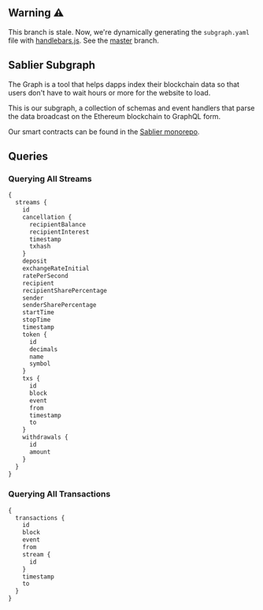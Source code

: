 ## Warning :warning:

This branch is stale. Now, we're dynamically generating the `subgraph.yaml` file with [handlebars.js](https://github.com/wycats/handlebars.js/). See the [master](https://github.com/sablierhq/sablier-subgraph/tree/master) branch.

## Sablier Subgraph

The Graph is a tool that helps dapps index their blockchain data so that users don't have to wait hours or more for the
website to load.

This is our subgraph, a collection of schemas and event handlers that
parse the data broadcast on the Ethereum blockchain to GraphQL form.

Our smart contracts can be found in the [Sablier monorepo](https://github.com/sablierhq/sablier).

## Queries

### Querying All Streams

```graphql
{
  streams {
    id
    cancellation {
      recipientBalance
      recipientInterest
      timestamp
      txhash
    }
    deposit
    exchangeRateInitial
    ratePerSecond
    recipient
    recipientSharePercentage
    sender
    senderSharePercentage
    startTime
    stopTime
    timestamp
    token {
      id
      decimals
      name
      symbol
    }
    txs {
      id
      block
      event
      from
      timestamp
      to
    }
    withdrawals {
      id
      amount
    }
  }
}
```

### Querying All Transactions

```graphql
{
  transactions {
    id
    block
    event
    from
    stream {
      id
    }
    timestamp
    to
  }
}
```
